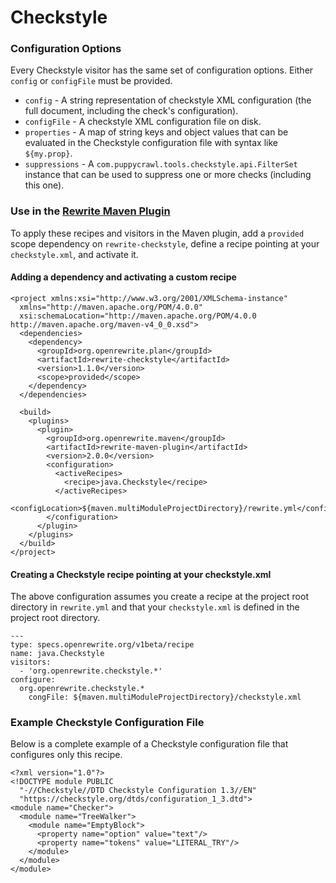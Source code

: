 # Checkstyle

### Configuration Options

Every Checkstyle visitor has the same set of configuration options. Either `config` or `configFile` must be provided.

* `config` - A string representation of checkstyle XML configuration \(the full document, including the check's configuration\).
* `configFile` - A checkstyle XML configuration file on disk.
* `properties` - A map of string keys and object values that can be evaluated in the Checkstyle configuration file with syntax like `${my.prop}`.
* `suppressions` - A `com.puppycrawl.tools.checkstyle.api.FilterSet` instance that can be used to suppress one or more checks \(including this one\).

### Use in the [Rewrite Maven Plugin](../../configuring/rewrite-maven-plugin/)

To apply these recipes and visitors in the Maven plugin, add a `provided` scope dependency on `rewrite-checkstyle`, define a recipe pointing at your `checkstyle.xml`, and activate it.

#### Adding a dependency and activating a custom recipe

```markup
<project xmlns:xsi="http://www.w3.org/2001/XMLSchema-instance"
  xmlns="http://maven.apache.org/POM/4.0.0"
  xsi:schemaLocation="http://maven.apache.org/POM/4.0.0 http://maven.apache.org/maven-v4_0_0.xsd">
  <dependencies>
    <dependency>
      <groupId>org.openrewrite.plan</groupId>
      <artifactId>rewrite-checkstyle</artifactId>
      <version>1.1.0</version>
      <scope>provided</scope>
    </dependency>
  </dependencies>
    
  <build>
    <plugins>
      <plugin>
        <groupId>org.openrewrite.maven</groupId>
        <artifactId>rewrite-maven-plugin</artifactId>
        <version>2.0.0</version>
        <configuration>
          <activeRecipes>
            <recipe>java.Checkstyle</recipe>
          </activeRecipes>
          <configLocation>${maven.multiModuleProjectDirectory}/rewrite.yml</configLocation>
        </configuration>
      </plugin>
    </plugins>
  </build>
</project>
```

#### Creating a Checkstyle recipe pointing at your checkstyle.xml

The above configuration assumes you create a recipe at the project root directory in `rewrite.yml` and that your `checkstyle.xml` is defined in the project root directory.

```text
---
type: specs.openrewrite.org/v1beta/recipe
name: java.Checkstyle 
visitors:
  - 'org.openrewrite.checkstyle.*'
configure:
  org.openrewrite.checkstyle.*
    congFile: ${maven.multiModuleProjectDirectory}/checkstyle.xml
```

### Example Checkstyle Configuration File

Below is a complete example of a Checkstyle configuration file that configures only this recipe.

```markup
<?xml version="1.0"?>
<!DOCTYPE module PUBLIC
  "-//Checkstyle//DTD Checkstyle Configuration 1.3//EN"
  "https://checkstyle.org/dtds/configuration_1_3.dtd">
<module name="Checker">
  <module name="TreeWalker">
    <module name="EmptyBlock">
      <property name="option" value="text"/>
      <property name="tokens" value="LITERAL_TRY"/>
    </module>
  </module>
</module> 
```

